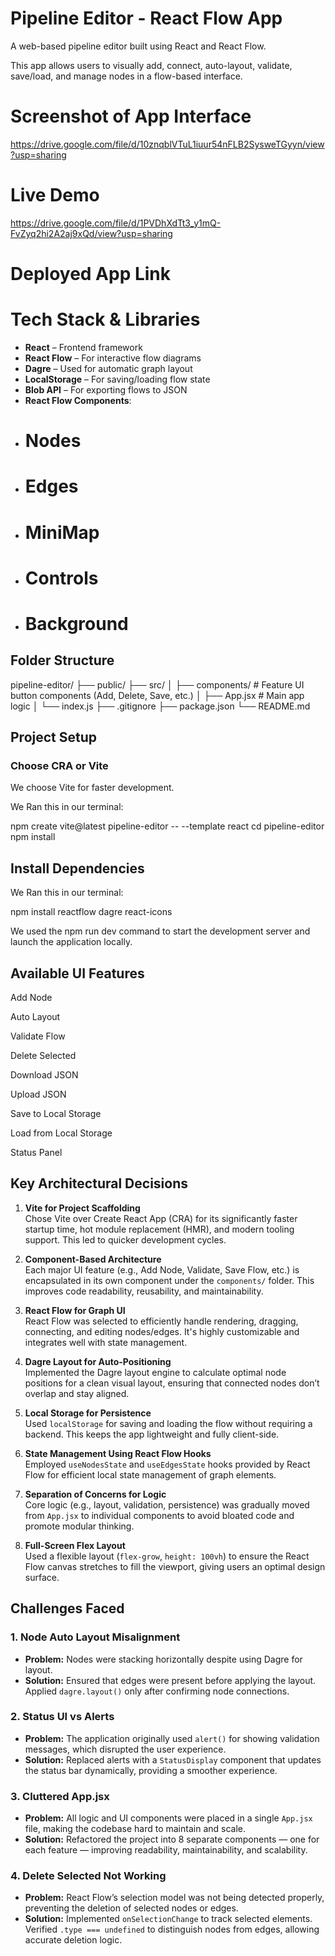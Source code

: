 # Pipeline Editor - React Flow App

A web-based pipeline editor built using React and React Flow. 

This app allows users to visually add, connect, auto-layout, validate, save/load, and manage nodes in a flow-based interface.

# Screenshot of App Interface 

https://drive.google.com/file/d/10znqblVTuL1iuur54nFLB2SysweTGyyn/view?usp=sharing

# Live Demo 

https://drive.google.com/file/d/1PVDhXdTt3_y1mQ-FvZyq2hi2A2aj9xQd/view?usp=sharing


# Deployed App Link




# Tech Stack & Libraries

- **React** – Frontend framework
- **React Flow** – For interactive flow diagrams
- **Dagre** – Used for automatic graph layout
- **LocalStorage** – For saving/loading flow state
- **Blob API** – For exporting flows to JSON
- **React Flow Components**:
- # Nodes
- # Edges
- # MiniMap
- # Controls
- # Background



## Folder Structure

pipeline-editor/
├── public/
├── src/
│ ├── components/ # Feature UI button components (Add, Delete, Save, etc.)
│ ├── App.jsx # Main app logic
│ └── index.js
├── .gitignore
├── package.json
└── README.md


## Project Setup

### Choose CRA or Vite  

We choose Vite for faster development.

We Ran this in our terminal:

npm create vite@latest pipeline-editor -- --template react
cd pipeline-editor
npm install

## Install Dependencies

We Ran this in our terminal:

npm install reactflow dagre react-icons

We used the npm run dev command to start the development server and launch the application locally.

## Available UI Features

Add Node

Auto Layout

Validate Flow

Delete Selected

Download JSON

Upload JSON

Save to Local Storage

Load from Local Storage

Status Panel

## Key Architectural Decisions

1. **Vite for Project Scaffolding**  
   Chose Vite over Create React App (CRA) for its significantly faster startup time, hot module replacement (HMR), and modern tooling support. This led to quicker development cycles.

2. **Component-Based Architecture**  
   Each major UI feature (e.g., Add Node, Validate, Save Flow, etc.) is encapsulated in its own component under the `components/` folder. This improves code readability, reusability, and maintainability.

3. **React Flow for Graph UI**  
   React Flow was selected to efficiently handle rendering, dragging, connecting, and editing nodes/edges. It's highly customizable and integrates well with state management.

4. **Dagre Layout for Auto-Positioning**  
   Implemented the Dagre layout engine to calculate optimal node positions for a clean visual layout, ensuring that connected nodes don’t overlap and stay aligned.

5. **Local Storage for Persistence**  
   Used `localStorage` for saving and loading the flow without requiring a backend. This keeps the app lightweight and fully client-side.

6. **State Management Using React Flow Hooks**  
   Employed `useNodesState` and `useEdgesState` hooks provided by React Flow for efficient local state management of graph elements.

7. **Separation of Concerns for Logic**  
   Core logic (e.g., layout, validation, persistence) was gradually moved from `App.jsx` to individual components to avoid bloated code and promote modular thinking.

8. **Full-Screen Flex Layout**  
   Used a flexible layout (`flex-grow`, `height: 100vh`) to ensure the React Flow canvas stretches to fill the viewport, giving users an optimal design surface.


## Challenges Faced

### 1. Node Auto Layout Misalignment
- **Problem:** Nodes were stacking horizontally despite using Dagre for layout.
- **Solution:** Ensured that edges were present before applying the layout. Applied `dagre.layout()` only after confirming node connections.

### 2. Status UI vs Alerts
- **Problem:** The application originally used `alert()` for showing validation messages, which disrupted the user experience.
- **Solution:** Replaced alerts with a `StatusDisplay` component that updates the status bar dynamically, providing a smoother experience.

### 3. Cluttered App.jsx
- **Problem:** All logic and UI components were placed in a single `App.jsx` file, making the codebase hard to maintain and scale.
- **Solution:** Refactored the project into 8 separate components — one for each feature — improving readability, maintainability, and scalability.

### 4. Delete Selected Not Working
- **Problem:** React Flow’s selection model was not being detected properly, preventing the deletion of selected nodes or edges.
- **Solution:** Implemented `onSelectionChange` to track selected elements. Verified `.type === undefined` to distinguish nodes from edges, allowing accurate deletion logic.

